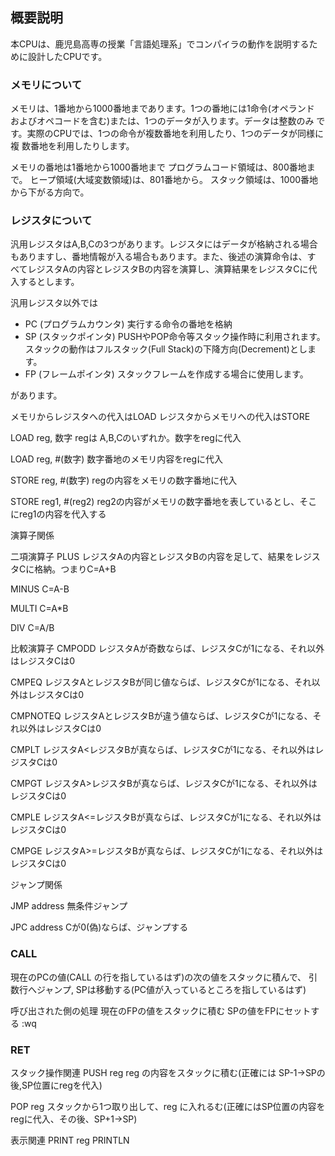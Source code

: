 
## 概要説明
本CPUは、鹿児島高専の授業「言語処理系」でコンパイラの動作を説明するた
めに設計したCPUです。

### メモリについて
メモリは、1番地から1000番地まであります。1つの番地には1命令(オペランド
およびオペコードを含む)または、1つのデータが入ります。データは整数のみ
です。実際のCPUでは、1つの命令が複数番地を利用したり、1つのデータが同様に複
数番地を利用したりします。

メモリの番地は1番地から1000番地まで
プログラムコード領域は、800番地まで。
ヒープ領域(大域変数領域)は、801番地から。
スタック領域は、1000番地から下がる方向で。

### レジスタについて
汎用レジスタはA,B,Cの3つがあります。レジスタにはデータが格納される場合
もありますし、番地情報が入る場合もあります。また、後述の演算命令は、す
べてレジスタAの内容とレジスタBの内容を演算し、演算結果をレジスタCに代
入するとします。

汎用レジスタ以外では

* PC (プログラムカウンタ) 実行する命令の番地を格納
* SP (スタックポインタ) PUSHやPOP命令等スタック操作時に利用されます。
  スタックの動作はフルスタック(Full Stack)の下降方向(Decrement)としま
  す。
* FP (フレームポインタ) スタックフレームを作成する場合に使用します。

があります。

メモリからレジスタへの代入はLOAD
レジスタからメモリへの代入はSTORE

LOAD reg, 数字
regは A,B,Cのいずれか。数字をregに代入

LOAD reg, #(数字)
数字番地のメモリ内容をregに代入

STORE reg, #(数字)
regの内容をメモリの数字番地に代入

STORE reg1, #(reg2)
reg2の内容がメモリの数字番地を表しているとし、そこにreg1の内容を代入する

演算子関係


二項演算子
PLUS
レジスタAの内容とレジスタBの内容を足して、結果をレジスタCに格納。つまりC=A+B

MINUS
C=A-B

MULTI
C=A*B

DIV
C=A/B

比較演算子
CMPODD
レジスタAが奇数ならば、レジスタCが1になる、それ以外はレジスタCは0

CMPEQ
レジスタAとレジスタBが同じ値ならば、レジスタCが1になる、それ以外はレジスタCは0

CMPNOTEQ
レジスタAとレジスタBが違う値ならば、レジスタCが1になる、それ以外はレジスタCは0

CMPLT
レジスタA<レジスタBが真ならば、レジスタCが1になる、それ以外はレジスタCは0

CMPGT
レジスタA>レジスタBが真ならば、レジスタCが1になる、それ以外はレジスタCは0

CMPLE
レジスタA<=レジスタBが真ならば、レジスタCが1になる、それ以外はレジスタCは0

CMPGE
レジスタA>=レジスタBが真ならば、レジスタCが1になる、それ以外はレジスタCは0

ジャンプ関係

JMP address
無条件ジャンプ

JPC address
Cが0(偽)ならば、ジャンプする

### CALL
現在のPCの値(CALL の行を指しているはず)の次の値をスタックに積んで、
引数行へジャンプ, SPは移動する(PC値が入っているところを指しているはず)

呼び出された側の処理
現在のFPの値をスタックに積む
SPの値をFPにセットする
:wq

### RET 

スタック操作関連
PUSH reg
reg の内容をスタックに積む(正確には SP-1->SPの後,SP位置にregを代入)

POP reg
スタックから1つ取り出して、reg に入れるむ(正確にはSP位置の内容をregに代入、その後、SP+1->SP)


表示関連
PRINT reg
PRINTLN
